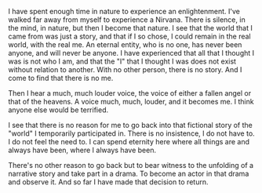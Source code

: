 I have spent enough time in nature to experience an enlightenment. I've walked far away from myself to experience a Nirvana.
There is silence, in the mind, in nature, but then I become that nature.
I see that the world that I came from was just a story, and that if I so chose, I could remain in the real world, with the real me. An eternal entity, who is no one, has never been anyone, and will never be anyone. I have experienced that all that I thought I was is not who I am, and that the "I" that I thought I was does not exist without relation to another. With no other person, there is no story. And I come to find that there is no me.

Then I hear a much, much louder voice, the voice of either a fallen angel or that of the heavens. A voice much, much, louder, and it becomes me. I think anyone else would be terrified.

I see that there is no reason for me to go back into that fictional story of the "world" I temporarily participated in. There is no insistence, I do not have to. I do not feel the need to. I can spend eternity here where all things are and always have been, where I always have been.

There's no other reason to go back but to bear witness to the unfolding of a narrative story and take part in a drama. To become an actor in that drama and observe it. And so far I have made that decision to return.
